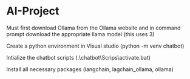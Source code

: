 # AI-Project

Must first download Ollama from the Ollama website and in command prompt download the appropriate llama model (this uses 3)

Create a python environment in Visual studio (python -m venv chatbot)

Intialize the chatbot scripts (.\chatbot\Scrips\activate.bat)

Install all necessary packages (langchain, lagchain_ollama, ollama)
